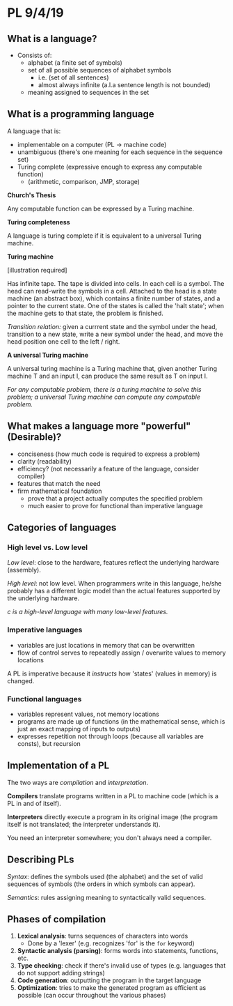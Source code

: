 # PL 9/4/19

## What is a language?

- Consists of:
  - alphabet (a finite set of symbols)
  - set of all possible sequences of alphabet symbols 
    - i.e. (set of all sentences)
    - almost always infinite (a.l.a sentence length is not bounded)
  - meaning assigned to sequences in the set

## What is a programming language

A language that is:

- implementable on a computer (PL -> machine code)
- unambiguous (there's one meaning for each sequence in the sequence set)
- Turing complete (expressive enough to express any computable function)
  - (arithmetic, comparison, JMP, storage)


**Church's Thesis**

Any computable function can be expressed by a Turing machine.

**Turing completeness**

A language is turing complete if it is equivalent to a universal Turing machine.

**Turing machine**

[illustration required]

Has infinite tape. The tape is divided into cells. In each cell is a symbol. 
The head can read-write the symbols in a cell. Attached to the head is a 
state machine (an abstract box), which contains a finite number of states, and
a pointer to the current state. One of the states is called the 'halt state'; 
when the machine gets to that state, the problem is finished.

*Transition relation:* given a currrent state and the symbol under the head,
transition to a new state, write a new symbol under the head, and move the 
head position one cell to the left / right.

**A universal Turing machine**

A universal turing machine is a Turing machine that, given another Turing 
machine T and an input I, can produce the same result as T on input I.

*For any computable problem, there is a turing machine to solve this problem; 
a universal Turing machine can compute any computable problem.*

## What makes a language more "powerful" (Desirable)?

- conciseness (how much code is required to express a problem)
- clarity (readability)
- efficiency? (not necessarily a feature of the language, consider compiler)
- features that match the need
- firm mathematical foundation
  - prove that a project actually computes the specified problem
  - much easier to prove for functional than imperative language

## Categories of languages

### High level vs. Low level

*Low level*: close to the hardware, features reflect the underlying hardware 
(assembly).

*High level*: not low level. When programmers write in this language, he/she
probably has a different logic model than the actual features supported by the
underlying hardware.

*c is a high-level language with many low-level features.*

### Imperative languages

- variables are just locations in memory that can be overwritten
- flow of control serves to repeatedly assign / overwrite values to memory locations

A PL is imperative because it *instructs* how 'states' (values in memory) is 
changed.

### Functional languages

- variables represent values, not memory locations
- programs are made up of functions (in the mathematical sense, which is just an exact mapping of inputs to outputs)
- expresses repetition not through loops (because all variables are consts), but recursion

## Implementation of a PL

The two ways are *compilation* and *interpretation*.

**Compilers** translate programs written in a PL to machine code (which is a 
PL in and of itself).

**Interpreters** directly execute a program in its original image (the program
itself is not translated; the interpreter understands it).

You need an interpreter somewhere; you don't always need a compiler.

## Describing PLs

*Syntax*: defines the symbols used (the alphabet) and the set of valid 
sequences of symbols (the orders in which symbols can appear).

*Semantics*: rules assigning meaning to syntactically valid sequences.

## Phases of compilation

1. **Lexical analysis**: turns sequences of characters into words
   - Done by a 'lexer' (e.g. recognizes 'for' is the `for` keyword)
2. **Syntactic analysis (parsing)**: forms words into statements, functions, etc.
3. **Type checking**: check if there's invalid use of types (e.g. languages that do not support adding strings)
4. **Code generation**: outputting the program in the target language
5. **Optimization**: tries to make the generated program as efficient as possible (can occur throughout the various phases)
